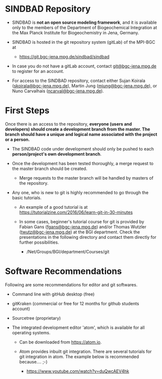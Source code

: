 # SINDBAD Repository

-   SINDBAD is **not an open source modeling framework**, and it is
    available only to the members of the Department of Biogeochemical
    Integration at the Max Planck Institute for Biogeochemistry in Jena,
    Germany.

-   SINDBAD is hosted in the git repository system (gitLab) of the
    MPI-BGC at

    -   <https://git.bgc-jena.mpg.de/sindbad/sindbad>

-   In case you do not have a gitLab account, contact
    git@bgc-jena.mpg.de to register for an account.

-   For access to the SINDBAD repository, contact either Sujan Koirala
    (<skoirala@bgc-jena.mpg.de>), Martin Jung (<mjung@bgc-jena.mpg.de>),
    or Nuno Carvalhais (<ncarval@bgc-jena.mpg.de>).

# First Steps
Once there is an access to the repository, **everyone (users and
developers) should create a development branch from the master. The
branch should have a unique and logical name associated with the project
or a person.**

-   The SINDBAD code under development should only be pushed to each
    **person/project's own development branch**.

-   Once the development has been tested thoroughly, a merge request to
    the master branch should be created.

    -   Merge requests to the master branch will be handled by masters
        of the repository.

-   Any one, who is new to git is highly recommended to go through the
    basic tutorials.

    -   An example of a good tutorial is at
        <https://tutorialzine.com/2016/06/learn-git-in-30-minutes>

    -   In some cases, beginner's tutorial course for git is provided by
        Fabian Gans (<fgans@bgc-jena.mpg.de>) and/or Thomas Wutzler
        (<twutz@bgc-jena.mpg.de>) at the BGI department. Check the
        presentations in the following directory and contact them
        directly for further possibilities.

        -   /Net/Groups/BGI/department/Courses/git

# Software Recommendations
Following are some recommendations for editor and git softwares.

-   Command line with gitHub desktop (free)

-   gitKraken (commercial or free for 12 months for github students
        account)

-   Sourcetree (proprietary)

-   The integrated development editor 'atom', which is available for
        all operating systems.

    -   Can be downloaded from <https://atom.io>.

    -   Atom provides inbuilt git integration. There are several
            tutorials for git integration in atom. The example below is
            recommended because\.... ;-)
        -   <https://www.youtube.com/watch?v=duQwcAEV4hk>
